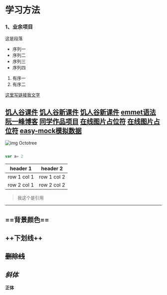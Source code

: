 # 学习方法
### 1、业余项目
这是段落
- 序列一
- 序列二
- 序列三
- 序列四
1. 有序一
2. 有序二

[这里写链接我文字](https://note.youdao.com/)

 
[饥人谷课件](http://book.jirengu.com/jrg-team/frontend-knowledge-ppt/)
[饥人谷新课件](http://book.jirengu.com/fe/%E5%89%8D%E7%AB%AF%E5%9F%BA%E7%A1%80/Javascript/)
[饥人谷新课件](http://book.jirengu.com/fe/)
[emmet语法](https://docs.emmet.io/cheat-sheet/)
[阮一峰博客](http://www.ruanyifeng.com/blog/)
[同学作品项目](hungerworks.com)
[在线图片占位符](https://picsum.photos/200/200/?image=3)
[在线图片占位符](https://dummyimage.com/)
[easy-mock模拟数据](https://easy-mock.com/)
---
![img](https://note.youdao.com/favicon.ico)
Octotree


```javascript

var a= 2


```

header 1 | header 2
---|---
row 1 col 1 | row 1 col 2
row 2 col 1 | row 2 col 2



<html>
<!--在这里插入内容-->
</html>

> 我这个是引用

---
==背景颜色==
---
++下划线++
---
~~删除线~~
---
*斜体*
---
**正体**



